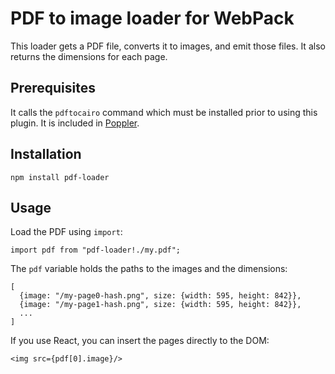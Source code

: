 # PDF to image loader for WebPack

This loader gets a PDF file, converts it to images, and emit those files. It also returns the dimensions for each page.

## Prerequisites

It calls the ```pdftocairo``` command which must be installed prior to using this plugin. It is included in [Poppler](https://poppler.freedesktop.org/).

## Installation

```
npm install pdf-loader
```

## Usage

Load the PDF using ```import```:

```
import pdf from "pdf-loader!./my.pdf";
```

The ```pdf``` variable holds the paths to the images and the dimensions:

```
[
  {image: "/my-page0-hash.png", size: {width: 595, height: 842}},
  {image: "/my-page1-hash.png", size: {width: 595, height: 842}},
  ...
]
```

If you use React, you can insert the pages directly to the DOM:

```
<img src={pdf[0].image}/>
```
